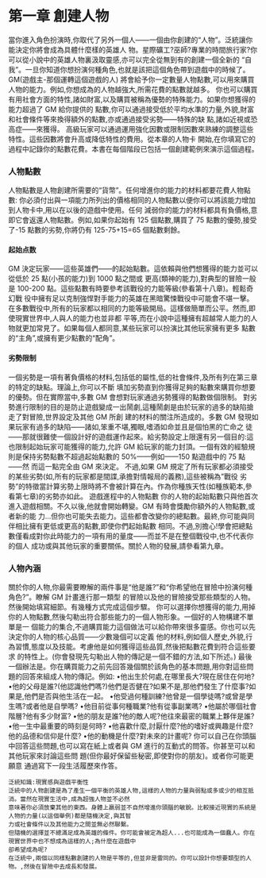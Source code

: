 # 第一章 創建人物

當你進入角色扮演時,你取代了另外一個人——一個由你創建的“人物”。泛統讓你能決定你將會成為具體什麼樣的英雄人
物。星際礦工?巫師?專業的時間旅行家?你可以從小說中的英雄人物裏汲取靈感,亦可以完全從無到有的創建一個全新的
“自我”。一旦你知道你想扮演何種角色,也就是該把這個角色帶到遊戲中的時候了。GM(遊戲主-那個運轉這個遊戲的人)
將會給予你一定數量人物點數,可以用來購買人物的能力。例如,你想成為的人物越強大,所需花費的點數就越多。
你也可以購買有用社會方面的特性,諸如財富,以及購買被稱為優勢的特殊能力。如果你想獲得的能力超過了 GM 給你提供的
點數,你可以通過接受低於平均水準的力量,外貌,財富和社會條件等來換得額外的點數,亦或通過接受劣勢——特殊的缺
點,諸如近視或恐高症——來獲得。
高級玩家可以通過運用強化因數或限制因數來熟練的調整這些特性。這些因數將會升高或降低特性的費用。從本章的人物卡
開始,在你填寫它的過程中記錄你的點數花費。本書在每個階段已包括一個創建範例來演示這個過程。

### 人物點數
人物點數是人物創建所需要的“貨幣”。任何增進你的能力的材料都要花費人物點數:
你必須付出與一項能力所列出的價格相同的人物點數以便你可以將該能力增加到人物卡中,用以在以後的遊戲中使用。任何
減弱你的能力的材料都具有負價格,意即它會返還人物點數。例如,如果你起始有 125 個點數,購買了 75 點數的優勢,接受
了-15 點數的劣勢,你將仍有 125-75+15=65 個點數剩餘。
#### 起始点数
GM 決定玩家——這些英雄們——的起始點數。這依賴與他們想獲得的能力並可以從低於 25 點(小孩的能力)到 1000 點之間或
更高(類神的能力),對典型的冒險一般是 100-200 點。這些點數有時要參考該戰役的力能等級(參看第十八章)。輕鬆奇幻戰
役中擁有足以克制強悍對手能力的英雄在黑暗驚悚戰役中可能會不堪一擊。
在多數戰役中,所有的玩家都以相同的力能等級開局。這樣做簡單而公平。然而,即使現實世界中,人與人的能力也並非都
平等,而在小說中這種擁有超越常人能力的人物就更加常見了。如果每個人都同意,某些玩家可以扮演比其他玩家擁有更多
點數的“主角”,或擁有更少點數的“配角”。
#### 劣勢限制
一個劣勢是一項有著負價格的材料,包括低的屬性,低的社會條件,及所有列在第三章的特定的缺點。理論上,你可以不斷
填加劣勢直到你獲得足夠的點數來購買你想要的優勢。但在實際當中,多數 GM 會想對玩家通過劣勢獲得的點數做個限制。
對劣勢進行限制的目的是防止遊戲變成一出鬧劇,這種鬧劇是由於玩家的過多的缺陷搶走了對冒險,世界設定及其他 GM 所創
建的材料的關注所造成的。多數 GM 發現如果玩家有過多的缺陷——諸如,笨重不堪,獨眼,嗜酒如命並且是個怕黑的亡命之
徒——那就很難使一個設計好的遊戲運作起來。給劣勢設定上限還有另一個目的:這也限制起始玩家可能獲得的能力,允許
GM 給玩家的能力封頂。一個有效的經驗規則是保持劣勢點數不超過起始點數的 50%——例如——150 點遊戲中的 75 點——然
而這一點完全由 GM 來決定。
不過,如果 GM 規定了所有玩家都必須接受的某些劣勢(如,所有的玩家都是間諜,承擔對情報局的義務),這些被稱為”戰役
劣勢”的特徵當計算劣勢上限時將不會被計算在內。作為你種族天性(如種族範本,參看第七章)的劣勢亦如此。
遊戲進程中的人物點數
你的人物的起始點數只與他首次進入遊戲相關。不久以後,他就會開始轉變。GM 有時會獎勵你額外的人物點數,或者新的能
力...但你也可能失去能力。這些都會改變你的總點數。最終,你可能與同伴相比擁有更低或更高的點數,即使你們起始點數
相同。不過,別擔心!學會把總點數僅看成對你此時能力的一項有用的量度——而並不是在整個戰役中,也不代表你的個人
成功或與其他玩家的重要關係。關於人物的發展,請參看第九章。
### 人物內涵
關於你的人物,你最需要瞭解的兩件事是“他是誰?”和“你希望他在冒險中扮演何種角色?”。瞭解 GM 計畫進行那一類型
的冒險以及他的冒險接受那些類型的人物。然後開始填寫細節。有幾種方式完成這個步驟。
你可以選擇你想獲得的能力,用掉你的人物點數,然後勾勒出符合那些能力的一個人物形象。一個好的人物構建不單單是一
個能力的集合,不過購買能力這個做法可以給你帶來很多靈感。你也可以先決定你的人物的核心品質——少數幾個可以定義
他的材料,例如個人歷史,外貌,行為習慣,態度以及技能。考慮他是如何獲得這些品質,然後把點數花費到符合這些要求
的特性上。(你會發現先勾勒出人物的傳記是一個不錯的方法,如下所述。)
最後一個辦法是。你在購買能力之前先回答幾個關於該角色的基本問題,用你對這些問題的回答來組成人物的傳記。例如:
•他出生於何處,在哪里長大?現在居住在何地?
•他的父母是誰?(他認識他們嗎?)他們是否健在?如果不是,那他們發生了什麼事?如果是,他們是否與他生活在一起。
•他受過何種訓練?他曾是一個學徒嗎?或曾是學生嗎?或者他是自學嗎?
•他目前從事何種職業?他有從事副業嗎?
•他屬於哪個社會階層?他有多少財富?
•他的朋友是誰?他的敵人呢?他往來最密的職業上夥伴是誰?
•他一生中最重要的時刻是何時?
•他喜歡什麼,討厭什麼?他的嗜好或興趣是什麼?他的品德和信仰是什麼?
•他的動機是什麼?對未來的計畫呢?
你可以自己在你頭腦中回答這些問題,也可以寫在紙上或者與 GM 進行的互動式的問答。你甚至可以和其他玩家來討論這些問
題(但你最好保留些秘密,即使對你的朋友)。或者你可能更願意
通過寫下一段生活履歷來作答。
```
泛統知識:現實感與遊戲平衡性
泛統中的人物創建是為了產生一個平衡的英雄人物,這樣的人物的力量與弱點或多或少的相互抵消。當然在現實生活中,成為超強人物並不必然
意味著你必須放棄其他的東西。身體上羸弱並不自然增進你頭腦的敏銳。比較接近現實的系統是人物的力量(以這個舉例)都是隨機決定,與其智
力或社會條件以及其他能力之間並無必然聯繫。
但隨機的選擇並不總滿足成為英雄的條件。你可能會被定為超人...也可能成為一個蠢人。你在現實世界中也不想成為這樣的人;為什麼在遊戲中
卻希望成為呢?
在泛統中,兩個以同樣點數創建的人物是平等的,但並非是雷同的。你可以設計你想要類型的人物。,然後在冒險中去成長和發展。
```
